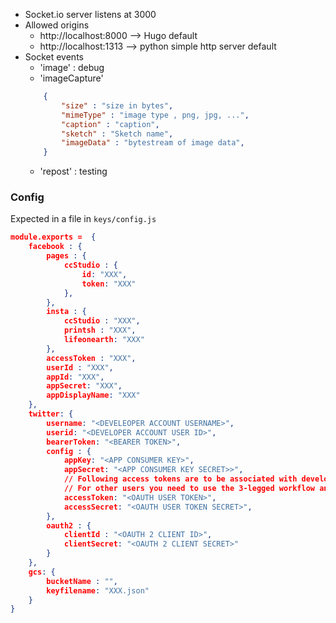 
* Socket.io server listens at 3000
* Allowed origins
    * http://localhost:8000 --> Hugo default
    * http://localhost:1313 --> python simple http server default
* Socket events
    * 'image' : debug
    * 'imageCapture' 
    ```json
        {
            "size" : "size in bytes",
            "mimeType" : "image type , png, jpg, ...",
            "caption" : "caption",
            "sketch" : "Sketch name",
            "imageData" : "bytestream of image data",            
        }
    ```
    * 'repost'  : testing



### Config
Expected in a file in `keys/config.js`
```JSON
module.exports =  {
    facebook : {
        pages : {
            ccStudio : {
                id: "XXX",
                token: "XXX"
            },
        },
        insta : {
            ccStudio : "XXX",
            printsh : "XXX",
            lifeonearth: "XXX"
        },
        accessToken : "XXX",
        userId : "XXX",
        appId: "XXX",
        appSecret: "XXX",
        appDisplayName: "XXX"             
    },
    twitter: {
        username: "<DEVELEOPER ACCOUNT USERNAME>",
        userid: "<DEVELOPER ACCOUNT USER ID>",
        bearerToken: "<BEARER TOKEN>",
        config : {
            appKey: "<APP CONSUMER KEY>",
            appSecret: "<APP CONSUMER KEY SECRET>>",
            // Following access tokens are to be associated with developer account itself, 
            // For other users you need to use the 3-legged workflow and request for suer access tokens
            accessToken: "<OAUTH USER TOKEN>",  
            accessSecret: "<OAUTH USER TOKEN SECRET>",
        },
        oauth2 : {
            clientId : "<OAUTH 2 CLIENT ID>",
            clientSecret: "<OAUTH 2 CLIENT SECRET>"
        }
    },
    gcs: {
        bucketName : "",
        keyfilename: "XXX.json"                
    }
}
```



